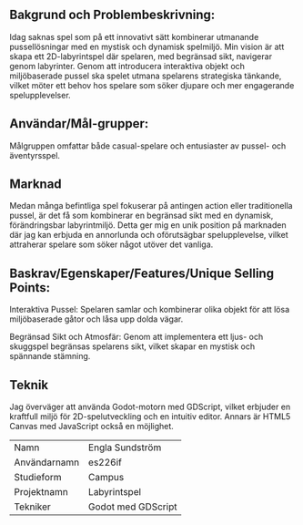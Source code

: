 ## Bakgrund och Problembeskrivning:
Idag saknas spel som på ett innovativt sätt kombinerar utmanande pussellösningar med en mystisk och dynamisk spelmiljö. Min vision är att skapa ett 2D-labyrintspel där spelaren, med begränsad sikt, navigerar genom labyrinter. Genom att introducera interaktiva objekt och miljöbaserade pussel ska spelet utmana spelarens strategiska tänkande, vilket möter ett behov hos spelare som söker djupare och mer engagerande spelupplevelser.

## Användar/Mål-grupper:
Målgruppen omfattar både casual-spelare och entusiaster av pussel- och äventyrsspel.

## Marknad
Medan många befintliga spel fokuserar på antingen action eller traditionella pussel, är det få som kombinerar en begränsad sikt med en dynamisk, förändringsbar labyrintmiljö. Detta ger mig en unik position på marknaden där jag kan erbjuda en annorlunda och oförutsägbar spelupplevelse, vilket attraherar spelare som söker något utöver det vanliga.

## Baskrav/Egenskaper/Features/Unique Selling Points:
Interaktiva Pussel: Spelaren samlar och kombinerar olika objekt för att lösa miljöbaserade gåtor och låsa upp dolda vägar.

Begränsad Sikt och Atmosfär: Genom att implementera ett ljus- och skuggspel begränsas spelarens sikt, vilket skapar en mystisk och spännande stämning.

## Teknik
Jag överväger att använda Godot-motorn med GDScript, vilket erbjuder en kraftfull miljö för 2D-spelutveckling och en intuitiv editor. Annars är HTML5 Canvas med JavaScript också en möjlighet.




|              |                                          |
|--------------|------------------------------------------|
| Namn         | Engla Sundström                                |
| Användarnamn | es226if                                  |
| Studieform   | Campus                   |
| Projektnamn  | Labyrintspel                            |
| Tekniker     | Godot med GDScript |